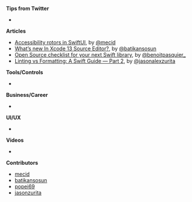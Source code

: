 **Tips from Twitter**

*

**Articles**

* [Accessibility rotors in SwiftUI](https://swiftwithmajid.com/2021/09/14/accessibility-rotors-in-swiftui/), by [@mecid](https://twitter.com/mecid)
* [What’s new In Xcode 13 Source Editor?](https://batikansosun.medium.com/whats-new-in-xcode-13-source-editor-c4b6cd8a7295), by [@batikansosun](https://twitter.com/batikansosun)
* [Open Source checklist for your next Swift library](https://benoitpasquier.com/open-source-checklist-swift-library/), by [@benoitpasquier_](https://twitter.com/benoitpasquier_)
* [Linting vs Formatting: A Swift Guide — Part 2](https://jasonzurita.com/linting-and-formatting-swift-part-2/), by [@jasonalexzurita](https://twitter.com/jasonalexzurita)

**Tools/Controls**

* 

**Business/Career**

* 

**UI/UX**

* 

**Videos**

* 

**Contributors**

* [mecid](https://github.com/mecid)
* [batikansosun](https://github.com/batikansosun)
* [popei69](https://github.com/popei69)
* [jasonzurita](https://github.com/jasonzurita/)
